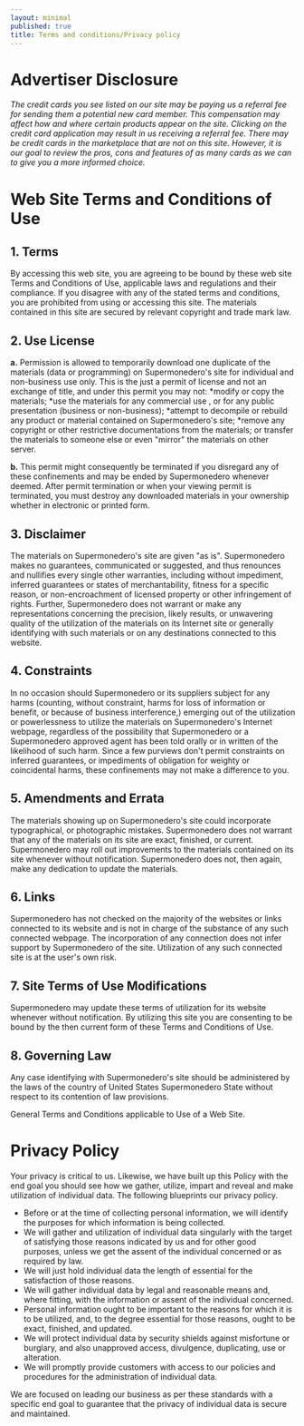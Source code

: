 ```yaml
---
layout: minimal
published: true
title: Terms and conditions/Privacy policy
---
```

# Advertiser Disclosure

_The credit cards you see listed on our site may be paying us a referral fee for sending them a potential new card member. This compensation may affect how and where certain products appear on the site. Clicking on the credit card application may result in us receiving a referral fee. There may be credit cards in the marketplace that are not on this site. However, it is our goal to review the pros, cons and features of as many cards as we can to give you a more informed choice._

# Web Site Terms and Conditions of Use

## 1. Terms

By accessing this web site, you are agreeing to be bound by these web site Terms and Conditions of Use, applicable laws and regulations and their compliance. If you disagree with any of the stated terms and conditions, you are prohibited from using or accessing this site. The materials contained in this site are secured by relevant copyright and trade mark law.

## 2. Use License

**a.** Permission is allowed to temporarily download one duplicate of the materials (data or programming) on Supermonedero's site for individual and non-business use only. This is the just a permit of license and not an exchange of title, and under this permit you may not:
        *modify or copy the materials;
        *use the materials for any commercial use , or for any public presentation (business or non-business);
        *attempt to decompile or rebuild any product or material contained on Supermonedero's site;
        *remove any copyright or other restrictive documentations from the materials; or
        transfer the materials to someone else or even "mirror" the materials on other server.
        
**b.** This permit might consequently be terminated if you disregard any of these confinements and may be ended by Supermonedero whenever deemed. After permit termination or when your viewing permit is terminated, you must destroy any downloaded materials in your ownership whether in electronic or printed form.

## 3. Disclaimer

The materials on Supermonedero's site are given "as is". Supermonedero makes no guarantees, communicated or suggested, and thus renounces and nullifies every single other warranties, including without impediment, inferred guarantees or states of merchantability, fitness for a specific reason, or non-encroachment of licensed property or other infringement of rights. Further, Supermonedero does not warrant or make any representations concerning the precision, likely results, or unwavering quality of the utilization of the materials on its Internet site or generally identifying with such materials or on any destinations connected to this website.

## 4. Constraints

In no occasion should Supermonedero or its suppliers subject for any harms (counting, without constraint, harms for loss of information or benefit, or because of business interference,) emerging out of the utilization or powerlessness to utilize the materials on Supermonedero's Internet webpage, regardless of the possibility that Supermonedero or a Supermonedero approved agent has been told orally or in written of the likelihood of such harm. Since a few purviews don't permit constraints on inferred guarantees, or impediments of obligation for weighty or coincidental harms, these confinements may not make a difference to you.

## 5. Amendments and Errata

The materials showing up on Supermonedero's site could incorporate typographical, or photographic mistakes. Supermonedero does not warrant that any of the materials on its site are exact, finished, or current. Supermonedero may roll out improvements to the materials contained on its site whenever without notification. Supermonedero does not, then again, make any dedication to update the materials.

## 6. Links

Supermonedero has not checked on the majority of the websites or links connected to its website and is not in charge of the substance of any such connected webpage. The incorporation of any connection does not infer support by Supermonedero of the site. Utilization of any such connected site is at the user's own risk.

## 7. Site Terms of Use Modifications

Supermonedero may update these terms of utilization for its website whenever without notification. By utilizing this site you are consenting to be bound by the then current form of these Terms and Conditions of Use.

## 8. Governing Law

Any case identifying with Supermonedero's site should be administered by the laws of the country of United States Supermonedero State without respect to its contention of law provisions.

General Terms and Conditions applicable to Use of a Web Site.

# Privacy Policy

Your privacy is critical to us. Likewise, we have built up this Policy with the end goal you should see how we gather, utilize, impart and reveal and make utilization of individual data. The following blueprints our privacy policy.

   * Before or at the time of collecting personal information, we will identify the purposes for which information is being collected.
   * We will gather and utilization of individual data singularly with the target of satisfying those reasons indicated by us and for other good purposes, unless we get the assent of the individual concerned or as required by law.
   * We will just hold individual data the length of essential for the satisfaction of those reasons.
   * We will gather individual data by legal and reasonable means and, where fitting, with the information or assent of the individual concerned.
   * Personal information ought to be important to the reasons for which it is to be utilized, and, to the degree essential for those reasons, ought to be exact, finished, and updated.
   * We will protect individual data by security shields against misfortune or burglary, and also unapproved access, divulgence, duplicating, use or alteration.
   * We will promptly provide customers with access to our policies and procedures for the administration of individual data.

We are focused on leading our business as per these standards with a specific end goal to guarantee that the privacy of individual data is secure and maintained.
